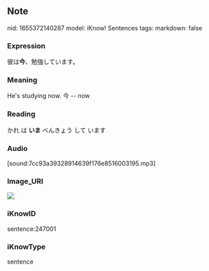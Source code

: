 ## Note
nid: 1655372140287
model: iKnow! Sentences
tags: 
markdown: false

### Expression
彼は<b>今</b>、勉強しています。

### Meaning
He's studying now.
今 -- now

### Reading
かれ は <b>いま</b> べんきょう して います

### Audio
[sound:7cc93a39328914639f176e8516003195.mp3]

### Image_URI
<img src="66a7838150edef1c31953e03488d7566.jpg">

### iKnowID
sentence:247001

### iKnowType
sentence
